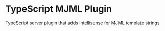 # TypeScript MJML Plugin

TypeScript server plugin that adds intellisense for MJML template strings
